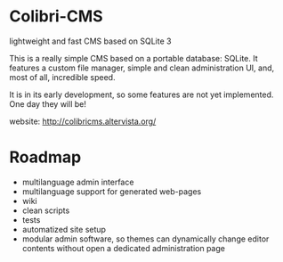 # Colibri-CMS
lightweight and fast CMS based on SQLite 3

This is a really simple CMS based on a portable database: SQLite.
It features a custom file manager, simple and clean administration UI, and, most of all, incredible speed.

It is in its early development, so some features are not yet implemented. One day they will be!

website: http://colibricms.altervista.org/

# Roadmap
- multilanguage admin interface
- multilanguage support for generated web-pages
- wiki
- clean scripts
- tests
- automatized site setup
- modular admin software, so themes can dynamically change editor contents without open a dedicated administration page
